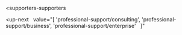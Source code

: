 <supporters-supporters
  
></supporters-supporters>

<up-next
  value="[
  'professional-support/consulting',
  'professional-support/business',
  'professional-support/enterprise'
  ]"
></up-next>